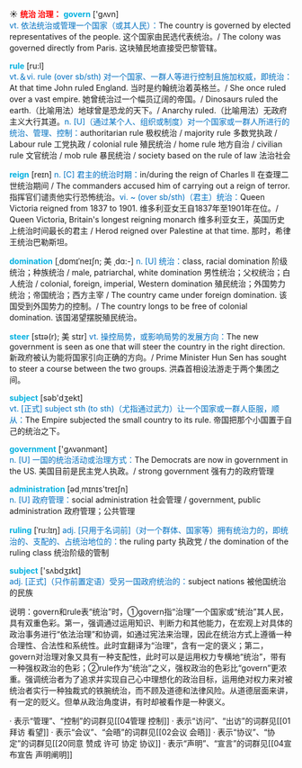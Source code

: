 ☀ <font color="red">**统治 治理：**</font>
<font color="sky blue">**govern**</font> ['ɡʌvn]  
<font color="#0070c0">vt. 依法统治或管理一个国家（或其人民）：</font>The country is governed by elected representatives of the people. 这个国家由民选代表统治。/ The colony was governed directly from Paris. 这块殖民地直接受巴黎管辖。

<font color="sky blue">**rule**</font> [ru:l]  
<font color="#0070c0">vt.＆vi. rule (over sb/sth) 对一个国家、一群人等进行控制且施加权威，即统治：</font>At that time John ruled England. 当时是约翰统治着英格兰。/ She once ruled over a vast empire. 她曾统治过一个幅员辽阔的帝国。/ Dinosaurs ruled the earth.（比喻用法）地球曾是恐龙的天下。/ Anarchy ruled.（比喻用法）无政府主义大行其道。<font color="#0070c0">n. [U]（通过某个人、组织或制度）对一个国家或一群人所进行的统治、管理、控制：</font>authoritarian rule 极权统治 / majority rule 多数党执政 / Labour rule 工党执政 / colonial rule 殖民统治 / home rule 地方自治 / civilian rule 文官统治 / mob rule 暴民统治 / society based on the rule of law 法治社会
           
<font color="sky blue">**reign**</font> [reɪn]
<font color="#0070c0">n. [C] 君主的统治时期：</font>in/during the reign of Charles II 在查理二世统治期间 / The commanders accused him of carrying out a reign of terror. 指挥官们谴责他实行恐怖统治。<font color="#0070c0">vi. ~ (over sb/sth)（君主）统治：</font>Queen Victoria reigned from 1837 to 1901. 维多利亚女王自1837年至1901年在位。/ Queen Victoria, Britain's longest reigning monarch 维多利亚女王，英国历史上统治时间最长的君主 / Herod reigned over Palestine at that time. 那时，希律王统治巴勒斯坦。
                      
<font color="sky blue">**domination**</font> [ˌdɒmɪˈneɪʃn; 美 ˌdɑ:-]
<font color="#0070c0">n. [U] 统治：</font>class, racial domination 阶级统治；种族统治 / male, patriarchal, white domination 男性统治；父权统治；白人统治 / colonial, foreign, imperial, Western domination 殖民统治；外国势力统治；帝国统治；西方主宰 / The country came under foreign domination. 该国受到外国势力的控制。/ The country longs to be free of colonial domination. 该国渴望摆脱殖民统治。

<font color="sky blue">**steer**</font> [stɪə(r); 美 stɪr]
<font color="#0070c0">vt. 操控局势，或影响局势的发展方向：</font>The new government is seen as one that will steer the country in the right direction. 新政府被认为能将国家引向正确的方向。/ Prime Minister Hun Sen has sought to steer a course between the two groups. 洪森首相设法游走于两个集团之间。

<font color="sky blue">**subject**</font> [səb'dӡekt]  
<font color="#0070c0">vt. [正式] subject sth (to sth)（尤指通过武力）让一个国家或一群人臣服，顺从：</font>The Empire subjected the small country to its rule. 帝国把那个小国置于自己的统治之下。

<font color="sky blue">**government**</font> ['ɡʌvənmənt]  
<font color="#0070c0">n. [U] 一国的统治活动或治理方式：</font>The Democrats are now in government in the US. 美国目前是民主党人执政。/ strong government 强有力的政府管理

<font color="sky blue">**administration**</font> [əd͵mɪnɪs'treɪʃn]  
<font color="#0070c0">n. [U] 政府管理：</font>social administration 社会管理 / government, public administration 政府管理；公共管理
           
<font color="sky blue">**ruling**</font> [ˈru:lɪŋ]
<font color="#0070c0">adj. [只用于名词前]（对一个群体、国家等）拥有统治力的，即统治的、支配的、占统治地位的：</font>the ruling party 执政党 / the domination of the ruling class 统治阶级的管制

<font color="sky blue">**subject**</font> ['sʌbdӡɪkt]  
<font color="#0070c0">adj. [正式]（只作前置定语）受另一国政府统治的：</font>subject nations 被他国统治的民族

说明：govern和rule表“统治”时，①govern指“治理”一个国家或“统治”其人民，具有双重色彩。第一，强调通过运用知识、判断力和其他能力，在宏观上对具体的政治事务进行“依法治理”和协调，如通过宪法来治理，因此在统治方式上遵循一种合理性、合法性和系统性。此时宜翻译为“治理”，含有一定的褒义；第二，govern对治理对象又具有一种支配性，此时可以是运用权力专横地“统治”，带有一种强权政治的色彩；②rule作为“统治”之义，强权政治的色彩比“govern”更浓重。强调统治者为了追求并实现自己心中理想化的政治目标，运用绝对权力来对被统治者实行一种独裁式的铁腕统治，而不顾及道德和法律风险。从道德层面来讲，有一定的贬义。但单从政治角度讲，有时却被看作是一种褒义。

· 表示“管理”、“控制”的词群见[[04管理 控制]]
· 表示“访问”、“出访”的词群见[[01拜访 看望]]
· 表示“会议”、“会晤”的词群见[[02会议 会晤]]
· 表示“协议”、“协定”的词群见[[20同意 赞成 许可 协定 协议]]
· 表示“声明”、“宣言”的词群见[[04宣布宣告 声明阐明]]
